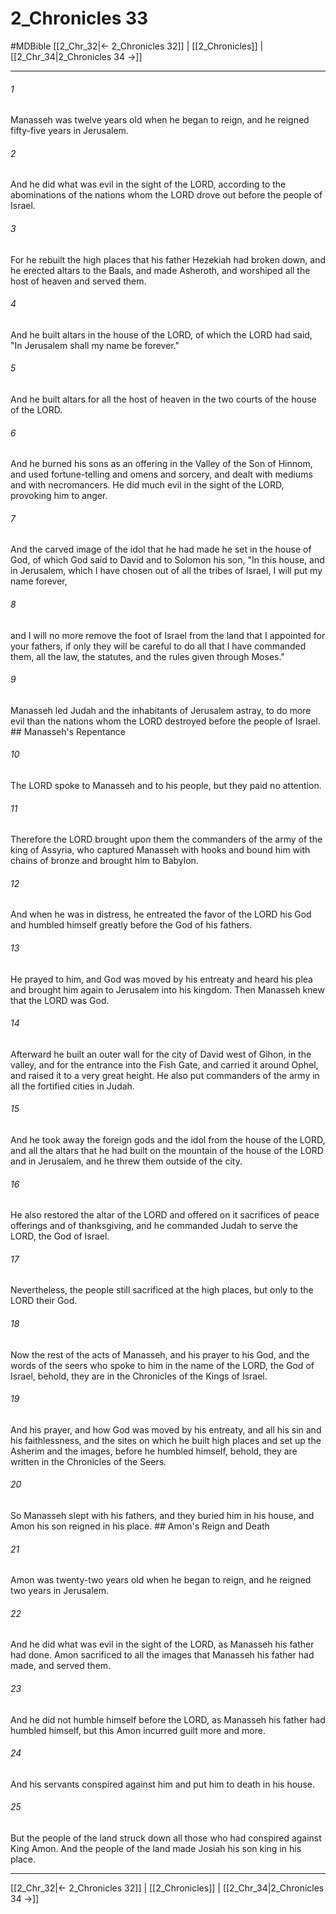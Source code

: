 # 2_Chronicles 33
#MDBible
[[2_Chr_32|← 2_Chronicles 32]] | [[2_Chronicles]] | [[2_Chr_34|2_Chronicles 34 →]]

***

###### 1 

Manasseh was twelve years old when he began to reign, and he reigned fifty-five years in Jerusalem. 

###### 2 

And he did what was evil in the sight of the LORD, according to the abominations of the nations whom the LORD drove out before the people of Israel. 

###### 3 

For he rebuilt the high places that his father Hezekiah had broken down, and he erected altars to the Baals, and made Asheroth, and worshiped all the host of heaven and served them. 

###### 4 

And he built altars in the house of the LORD, of which the LORD had said, "In Jerusalem shall my name be forever." 

###### 5 

And he built altars for all the host of heaven in the two courts of the house of the LORD. 

###### 6 

And he burned his sons as an offering in the Valley of the Son of Hinnom, and used fortune-telling and omens and sorcery, and dealt with mediums and with necromancers. He did much evil in the sight of the LORD, provoking him to anger. 

###### 7 

And the carved image of the idol that he had made he set in the house of God, of which God said to David and to Solomon his son, "In this house, and in Jerusalem, which I have chosen out of all the tribes of Israel, I will put my name forever, 

###### 8 

and I will no more remove the foot of Israel from the land that I appointed for your fathers, if only they will be careful to do all that I have commanded them, all the law, the statutes, and the rules given through Moses." 

###### 9 

Manasseh led Judah and the inhabitants of Jerusalem astray, to do more evil than the nations whom the LORD destroyed before the people of Israel. ## Manasseh's Repentance 

###### 10 

The LORD spoke to Manasseh and to his people, but they paid no attention. 

###### 11 

Therefore the LORD brought upon them the commanders of the army of the king of Assyria, who captured Manasseh with hooks and bound him with chains of bronze and brought him to Babylon. 

###### 12 

And when he was in distress, he entreated the favor of the LORD his God and humbled himself greatly before the God of his fathers. 

###### 13 

He prayed to him, and God was moved by his entreaty and heard his plea and brought him again to Jerusalem into his kingdom. Then Manasseh knew that the LORD was God. 

###### 14 

Afterward he built an outer wall for the city of David west of Gihon, in the valley, and for the entrance into the Fish Gate, and carried it around Ophel, and raised it to a very great height. He also put commanders of the army in all the fortified cities in Judah. 

###### 15 

And he took away the foreign gods and the idol from the house of the LORD, and all the altars that he had built on the mountain of the house of the LORD and in Jerusalem, and he threw them outside of the city. 

###### 16 

He also restored the altar of the LORD and offered on it sacrifices of peace offerings and of thanksgiving, and he commanded Judah to serve the LORD, the God of Israel. 

###### 17 

Nevertheless, the people still sacrificed at the high places, but only to the LORD their God. 

###### 18 

Now the rest of the acts of Manasseh, and his prayer to his God, and the words of the seers who spoke to him in the name of the LORD, the God of Israel, behold, they are in the Chronicles of the Kings of Israel. 

###### 19 

And his prayer, and how God was moved by his entreaty, and all his sin and his faithlessness, and the sites on which he built high places and set up the Asherim and the images, before he humbled himself, behold, they are written in the Chronicles of the Seers. 

###### 20 

So Manasseh slept with his fathers, and they buried him in his house, and Amon his son reigned in his place. ## Amon's Reign and Death 

###### 21 

Amon was twenty-two years old when he began to reign, and he reigned two years in Jerusalem. 

###### 22 

And he did what was evil in the sight of the LORD, as Manasseh his father had done. Amon sacrificed to all the images that Manasseh his father had made, and served them. 

###### 23 

And he did not humble himself before the LORD, as Manasseh his father had humbled himself, but this Amon incurred guilt more and more. 

###### 24 

And his servants conspired against him and put him to death in his house. 

###### 25 

But the people of the land struck down all those who had conspired against King Amon. And the people of the land made Josiah his son king in his place. 

***

[[2_Chr_32|← 2_Chronicles 32]] | [[2_Chronicles]] | [[2_Chr_34|2_Chronicles 34 →]]
